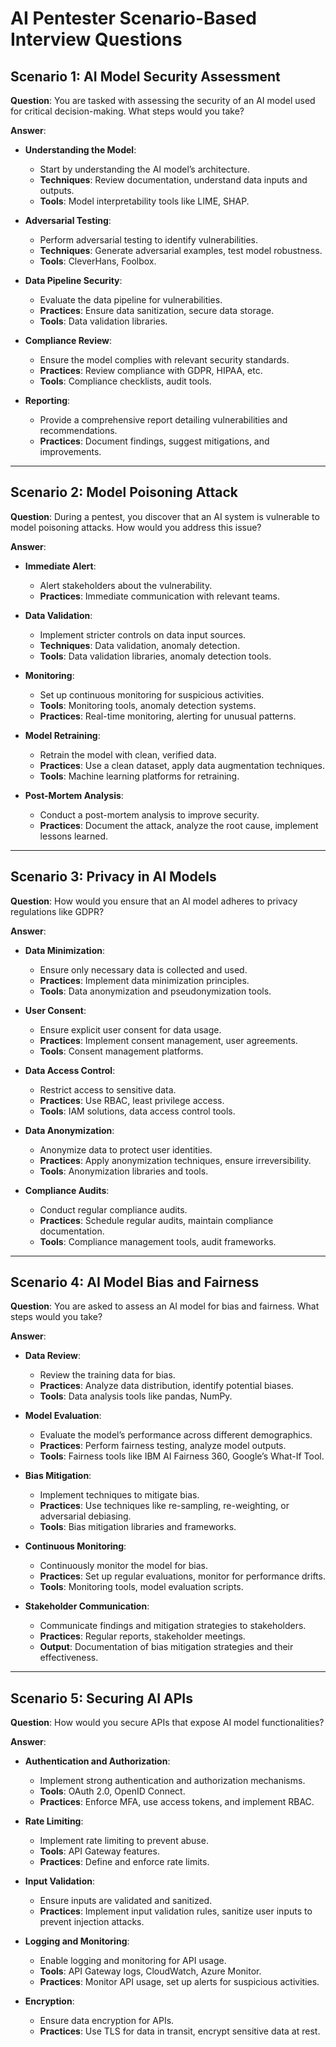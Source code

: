 # AI Pentester Scenario-Based Interview Questions

## Scenario 1: AI Model Security Assessment

**Question**: You are tasked with assessing the security of an AI model used for critical decision-making. What steps would you take?

**Answer**:

- **Understanding the Model**: 
  - Start by understanding the AI model’s architecture.
  - **Techniques**: Review documentation, understand data inputs and outputs.
  - **Tools**: Model interpretability tools like LIME, SHAP.
  
- **Adversarial Testing**: 
  - Perform adversarial testing to identify vulnerabilities.
  - **Techniques**: Generate adversarial examples, test model robustness.
  - **Tools**: CleverHans, Foolbox.
  
- **Data Pipeline Security**: 
  - Evaluate the data pipeline for vulnerabilities.
  - **Practices**: Ensure data sanitization, secure data storage.
  - **Tools**: Data validation libraries.
  
- **Compliance Review**: 
  - Ensure the model complies with relevant security standards.
  - **Practices**: Review compliance with GDPR, HIPAA, etc.
  - **Tools**: Compliance checklists, audit tools.
  
- **Reporting**: 
  - Provide a comprehensive report detailing vulnerabilities and recommendations.
  - **Practices**: Document findings, suggest mitigations, and improvements.

---

## Scenario 2: Model Poisoning Attack

**Question**: During a pentest, you discover that an AI system is vulnerable to model poisoning attacks. How would you address this issue?

**Answer**:

- **Immediate Alert**: 
  - Alert stakeholders about the vulnerability.
  - **Practices**: Immediate communication with relevant teams.
  
- **Data Validation**: 
  - Implement stricter controls on data input sources.
  - **Techniques**: Data validation, anomaly detection.
  - **Tools**: Data validation libraries, anomaly detection tools.
  
- **Monitoring**: 
  - Set up continuous monitoring for suspicious activities.
  - **Tools**: Monitoring tools, anomaly detection systems.
  - **Practices**: Real-time monitoring, alerting for unusual patterns.
  
- **Model Retraining**: 
  - Retrain the model with clean, verified data.
  - **Practices**: Use a clean dataset, apply data augmentation techniques.
  - **Tools**: Machine learning platforms for retraining.
  
- **Post-Mortem Analysis**: 
  - Conduct a post-mortem analysis to improve security.
  - **Practices**: Document the attack, analyze the root cause, implement lessons learned.

---

## Scenario 3: Privacy in AI Models

**Question**: How would you ensure that an AI model adheres to privacy regulations like GDPR?

**Answer**:

- **Data Minimization**: 
  - Ensure only necessary data is collected and used.
  - **Practices**: Implement data minimization principles.
  - **Tools**: Data anonymization and pseudonymization tools.
  
- **User Consent**: 
  - Ensure explicit user consent for data usage.
  - **Practices**: Implement consent management, user agreements.
  - **Tools**: Consent management platforms.
  
- **Data Access Control**: 
  - Restrict access to sensitive data.
  - **Practices**: Use RBAC, least privilege access.
  - **Tools**: IAM solutions, data access control tools.
  
- **Data Anonymization**: 
  - Anonymize data to protect user identities.
  - **Practices**: Apply anonymization techniques, ensure irreversibility.
  - **Tools**: Anonymization libraries and tools.
  
- **Compliance Audits**: 
  - Conduct regular compliance audits.
  - **Practices**: Schedule regular audits, maintain compliance documentation.
  - **Tools**: Compliance management tools, audit frameworks.

---

## Scenario 4: AI Model Bias and Fairness

**Question**: You are asked to assess an AI model for bias and fairness. What steps would you take?

**Answer**:

- **Data Review**: 
  - Review the training data for bias.
  - **Practices**: Analyze data distribution, identify potential biases.
  - **Tools**: Data analysis tools like pandas, NumPy.
  
- **Model Evaluation**: 
  - Evaluate the model’s performance across different demographics.
  - **Practices**: Perform fairness testing, analyze model outputs.
  - **Tools**: Fairness tools like IBM AI Fairness 360, Google’s What-If Tool.
  
- **Bias Mitigation**: 
  - Implement techniques to mitigate bias.
  - **Practices**: Use techniques like re-sampling, re-weighting, or adversarial debiasing.
  - **Tools**: Bias mitigation libraries and frameworks.
  
- **Continuous Monitoring**: 
  - Continuously monitor the model for bias.
  - **Practices**: Set up regular evaluations, monitor for performance drifts.
  - **Tools**: Monitoring tools, model evaluation scripts.
  
- **Stakeholder Communication**: 
  - Communicate findings and mitigation strategies to stakeholders.
  - **Practices**: Regular reports, stakeholder meetings.
  - **Output**: Documentation of bias mitigation strategies and their effectiveness.

---

## Scenario 5: Securing AI APIs

**Question**: How would you secure APIs that expose AI model functionalities?

**Answer**:

- **Authentication and Authorization**: 
  - Implement strong authentication and authorization mechanisms.
  - **Tools**: OAuth 2.0, OpenID Connect.
  - **Practices**: Enforce MFA, use access tokens, and implement RBAC.
  
- **Rate Limiting**: 
  - Implement rate limiting to prevent abuse.
  - **Tools**: API Gateway features.
  - **Practices**: Define and enforce rate limits.
  
- **Input Validation**: 
  - Ensure inputs are validated and sanitized.
  - **Practices**: Implement input validation rules, sanitize user inputs to prevent injection attacks.
  
- **Logging and Monitoring**: 
  - Enable logging and monitoring for API usage.
  - **Tools**: API Gateway logs, CloudWatch, Azure Monitor.
  - **Practices**: Monitor API usage, set up alerts for suspicious activities.
  
- **Encryption**: 
  - Ensure data encryption for APIs.
  - **Practices**: Use TLS for data in transit, encrypt sensitive data at rest.
